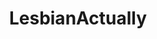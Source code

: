 ---
title: LesbianActually
crosslinks:
- polyamory
- childfree
- FemmeThoughts
- BPD
- malefashionadvice
- AsABlackMan
- piercing
- nothingeverhappens
- AskFeminists
- FULLCOMMUNISM
- BDSMcommunity
- gifs
- ThailandNews
- RightwingLGBT
- ShitRedditSays
---